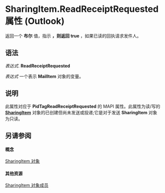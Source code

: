 
# SharingItem.ReadReceiptRequested 属性 (Outlook)

返回一个 **布尔** 值，指示 **，则返回 true** ，如果已读的回执请求发件人。


## 语法

 _表达式_. **ReadReceiptRequested**

 _表达式_ 一个表示 **MailItem** 对象的变量。


## 说明

此属性对应于 **PidTagReadReceiptRequested** 的 MAPI 属性。此属性为读/写的 **[SharingItem](63dd3451-44f3-7cc4-c6e2-7dad5835a7d2.md)** 对象的已创建但尚未发送或投递;它是对于发送 **SharingItem** 对象为只读。


## 另请参阅


#### 概念


[SharingItem 对象](63dd3451-44f3-7cc4-c6e2-7dad5835a7d2.md)
#### 其他资源


[SharingItem 对象成员](719ad60e-2242-2c54-778f-006b61690389.md)